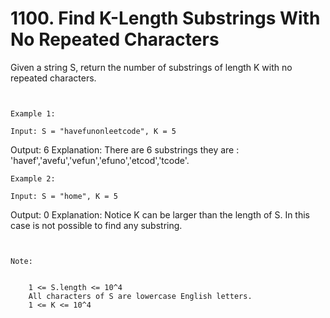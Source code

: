 # 1100. Find K-Length Substrings With No Repeated Characters

Given a string S, return the number of substrings of length K with
        no repeated characters.

     

    Example 1:

    Input: S = "havefunonleetcode", K = 5
Output: 6
Explanation: 
There are 6 substrings they are : 'havef','avefu','vefun','efuno','etcod','tcode'.

    Example 2:

    Input: S = "home", K = 5
Output: 0
Explanation: 
Notice K can be larger than the length of S. In this case is not possible to find any substring.

     

    Note:

    
        1 <= S.length <= 10^4
        All characters of S are lowercase English letters.
        1 <= K <= 10^4